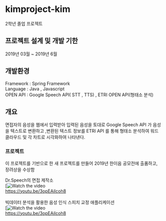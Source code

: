# kimproject-kim
2학년 졸업 프로젝트

## 프로젝트 설계 및 개발 기한 
2019년 03월 ~ 2019년 6월

## 개발환경

Framework : Spring Framework <br>
Language : Java  , Javascript<br>
OPEN API : Google Speech API( STT , TTS) , ETRI OPEN API(형태소 분석) <br>

## 개요 

면접자의 음성을 웹에서 입력받아 입력된 음성을 토대로 Google Speech API 가 음성을 텍스트로 변환하고 ,변환된 텍스트 정보를 ETRI API 를 통해 형태소 분석하여 워드 클라우드 및 각 차트로 시각화하여 나타낸다.

### 프로젝트
이 프로젝트를 기반으로 한 새 프로젝트를 만들어 2019년 한이음 공모전에 출품하고, 장려상을 수상함

Dr.Speech의 면접 제작소<br>
[![Watch the video](https://i.ytimg.com/an_webp/3opEAilcoh8/mqdefault_6s.webp?du=3000&sqp=CKSm4PoF&rs=AOn4CLBRp5SukXS3UtuT5MDmpX5FcPyk1A)
<br>
https://youtu.be/3opEAilcoh8
<br>
<br>
빅데이터 분석을 활용한 음성 인식 스피치 교정 애플리케이션<br>
[![Watch the video](https://i.ytimg.com/an_webp/t0cO5Xgqrc0/mqdefault_6s.webp?du=3000&sqp=CKy44PoF&rs=AOn4CLCWLmYxJ1dsiCM4fMA8EArORVBhMg)
<br>
https://youtu.be/3opEAilcoh8
<br>

